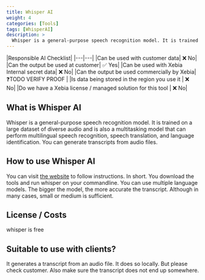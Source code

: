 ```yaml
---
title: Whisper AI
weight: 4
categories: [Tools]
tags: [WhisperAI]
description: >
  Whisper is a general-purpose speech recognition model. It is trained on a large dataset of diverse audio and is also a multitasking model that can perform multilingual speech recognition, speech translation, and language identification. You can generate transcripts from audio files.
---
```


|Responsible AI Checklist|
|---|---|
|Can be used with customer data| ❌ No|
|Can the output be used at customer| ✅ Yes|
|Can be used with Xebia Internal secret data| ❌ No|
|Can the output be used commercially by Xebia| ❓TODO VERIFY PROOF |
|Is data being stored in the region you use it | ❌ No|
|Do we have a Xebia license / managed solution for this tool | ❌ No|

## What is Whisper AI
Whisper is a general-purpose speech recognition model. It is trained on a large dataset of diverse audio and is also a multitasking model that can perform multilingual speech recognition, speech translation, and language identification. You can generate transcripts from audio files.

## How to use Whisper AI
You can visit [the website][1] to follow instructions. In short. You download the tools and run whisper on your commandline. You can use multiple language models. The bigger the model, the more accurate the transcript. Although in many cases, small or medium is sufficient.

## License / Costs
whisper is free

## Suitable to use with clients?
It generates a transcript from an audio file. It does so locally. But please check customer. Also make sure the transcript does not end up somewhere.

[1]: https://github.com/openai/whisper
